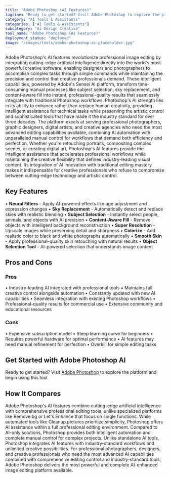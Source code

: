 ```yaml
---
title: "Adobe Photoshop (AI Features)"
tagline: "Ready to get started? Visit Adobe Photoshop to explore the platform and begin..."
category: "AI Tools & Assistants"
categories: ["AI Tools & Assistants"]
subcategory: "Ai Design Creative"
tool_name: "Adobe Photoshop (AI Features)"
deployment_status: "deployed"
image: "/images/tools/adobe-photoshop-ai-placeholder.jpg"
---
```

Adobe Photoshop's AI features revolutionize professional image editing by integrating cutting-edge artificial intelligence directly into the world's most powerful creative software, enabling designers and photographers to accomplish complex tasks through simple commands while maintaining the precision and control that creative professionals demand. These intelligent capabilities, powered by Adobe's Sensei AI platform, transform time-consuming manual processes like subject selection, sky replacement, and content-aware fill into instant, professional-quality results that seamlessly integrate with traditional Photoshop workflows. Photoshop's AI strength lies in its ability to enhance rather than replace human creativity, providing intelligent assistance for technical tasks while preserving the artistic control and sophisticated tools that have made it the industry standard for over three decades. The platform excels at serving professional photographers, graphic designers, digital artists, and creative agencies who need the most advanced editing capabilities available, combining AI automation with unparalleled manual control for workflows that demand both efficiency and perfection. Whether you're retouching portraits, compositing complex scenes, or creating digital art, Photoshop's AI features provide the intelligent assistance that accelerates professional workflows while maintaining the creative flexibility that defines industry-leading visual content. Its integration of AI innovation with traditional editing mastery makes it indispensable for creative professionals who refuse to compromise between cutting-edge technology and artistic control.

## Key Features

• **Neural Filters** - Apply AI-powered effects like age adjustment and expression changes
• **Sky Replacement** - Automatically detect and replace skies with realistic blending
• **Subject Selection** - Instantly select people, animals, and objects with AI precision
• **Content-Aware Fill** - Remove objects with intelligent background reconstruction
• **Super Resolution** - Upscale images while preserving detail and sharpness
• **Colorize** - Add realistic color to black and white photographs automatically
• **Smooth Skin** - Apply professional-quality skin retouching with natural results
• **Object Selection Tool** - AI-powered selection that understands image content

## Pros and Cons

### Pros
• Industry-leading AI integrated with professional tools
• Maintains full creative control alongside automation
• Constantly updated with new AI capabilities
• Seamless integration with existing Photoshop workflows
• Professional-quality results for commercial use
• Extensive community and educational resources

### Cons
• Expensive subscription model
• Steep learning curve for beginners
• Requires powerful hardware for optimal performance
• AI features may need manual refinement for perfection
• Overkill for simple editing tasks

## Get Started with Adobe Photoshop AI

Ready to get started? Visit [Adobe Photoshop](https://www.adobe.com/products/photoshop.html) to explore the platform and begin using this tool.

## How It Compares

Adobe Photoshop's AI features combine cutting-edge artificial intelligence with comprehensive professional editing tools, unlike specialized platforms like Remove.bg or Let's Enhance that focus on single functions. While automated tools like Cleanup.pictures prioritize simplicity, Photoshop offers AI assistance within a full professional editing environment. Compared to AI-only solutions, Photoshop provides both intelligent automation and complete manual control for complex projects. Unlike standalone AI tools, Photoshop integrates AI features with industry-standard workflows and unlimited creative possibilities. For professional photographers, designers, and creative professionals who need the most advanced AI capabilities combined with comprehensive editing control and industry-standard tools, Adobe Photoshop delivers the most powerful and complete AI-enhanced image editing platform available.